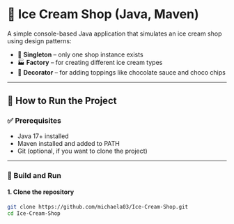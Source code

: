 # 🍦 Ice Cream Shop (Java, Maven)

A simple console-based Java application that simulates an ice cream shop using design patterns:
- 🧱 **Singleton** – only one shop instance exists
- 🏭 **Factory** – for creating different ice cream types
- 🎨 **Decorator** – for adding toppings like chocolate sauce and choco chips

---

## 🚀 How to Run the Project

### ✅ Prerequisites

- Java 17+ installed
- Maven installed and added to PATH
- Git (optional, if you want to clone the project)

---

### 🔧 Build and Run

#### 1. Clone the repository
```bash
git clone https://github.com/michaela03/Ice-Cream-Shop.git
cd Ice-Cream-Shop

